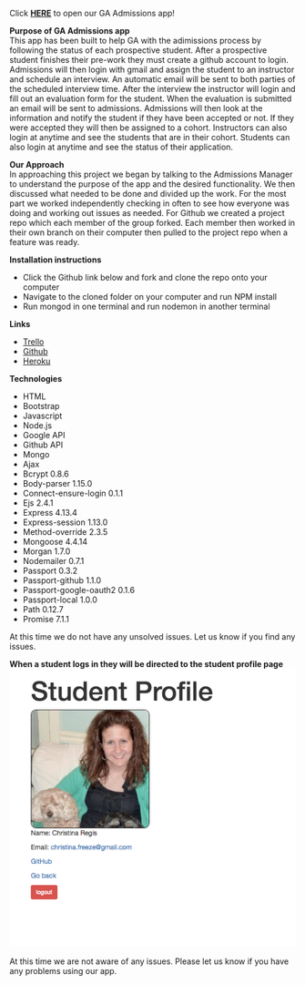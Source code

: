 
Click <a href = 'https://ga-admissions.herokuapp.com/'>**HERE**</a> to open our GA Admissions app!

**Purpose of GA Admissions app**
<br>
This app has been built to help GA with the adimissions process by following the status of each prospective student.  After a prospective student finishes their pre-work they must create a github account to login.  Admissions will then login with gmail and assign the student to an instructor and schedule an interview.  An automatic email will be sent to both parties of the scheduled interview time.  After the interview the instructor will login and fill out an evaluation form for the student. When the evaluation is submitted an email will be sent to admissions.  Admissions will then look at the information and notify the student if they have been accepted or not.  If they were accepted they will then be assigned to a cohort.  Instructors can also login at anytime and see the students that are in their cohort.  Students can also login at anytime and see the status of their application.  

**Our Approach**
<br>
In approaching this project we began by talking to the Admissions Manager to understand the purpose of the app and the desired functionality.  We then discussed what needed to be done and divided up the work.  For the most part we worked independently checking in often to see how everyone was doing and working out issues as needed.  For Github we created a project repo which each member of the group forked.  Each member then worked in their own branch on their computer then pulled to the project repo when a feature was ready.  

**Installation instructions**

* Click the Github link below and fork and clone the repo onto your computer  
* Navigate to the cloned folder on your computer and run NPM install
* Run mongod in one terminal and run nodemon in another terminal


**Links**

* <a href = 'https://trello.com/b/LxBO5cnq/ga-admissions-app'>Trello</a>  
* <a href = 'https://github.com/machever/ga_admissions_app'>Github</a> 
* <a href = 'https://ga-admissions.herokuapp.com/'>Heroku</a>

**Technologies**

* HTML
* Bootstrap
* Javascript
* Node.js
* Google API
* Github API
* Mongo
* Ajax
* Bcrypt 0.8.6
* Body-parser 1.15.0
* Connect-ensure-login 0.1.1
* Ejs 2.4.1
* Express 4.13.4
* Express-session 1.13.0
* Method-override 2.3.5
* Mongoose 4.4.14
* Morgan 1.7.0
* Nodemailer 0.7.1
* Passport 0.3.2
* Passport-github 1.1.0
* Passport-google-oauth2 0.1.6
* Passport-local 1.0.0
* Path 0.12.7
* Promise 7.1.1

At this time we do not have any unsolved issues.  Let us know if you find any issues.  

**When a student logs in they will be directed to the student profile page**
![Student Profile](./images/studentProfile.png)

At this time we are not aware of any issues.  Please let us know if you have any problems using our app.   

